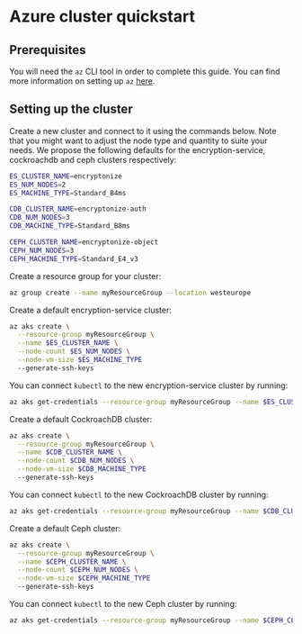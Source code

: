 # Azure cluster quickstart
## Prerequisites
You will need the `az` CLI tool in order to complete this guide. You can find more information on setting up `az` [here](https://docs.microsoft.com/en-us/cli/azure/install-azure-cli).

## Setting up the cluster
Create a new cluster and connect to it using the commands below. Note that you might want to adjust the node type and
quantity to suite your needs. We propose the following defaults for the encryption-service, cockroachdb and ceph clusters respectively:

```bash
ES_CLUSTER_NAME=encryptonize
ES_NUM_NODES=2
ES_MACHINE_TYPE=Standard_B4ms

CDB_CLUSTER_NAME=encryptonize-auth
CDB_NUM_NODES=3
CDB_MACHINE_TYPE=Standard_B8ms

CEPH_CLUSTER_NAME=encryptonize-object
CEPH_NUM_NODES=3
CEPH_MACHINE_TYPE=Standard_E4_v3
```

Create a resource group for your cluster:
```bash
az group create --name myResourceGroup --location westeurope
```

Create a default encryption-service cluster:
```bash
az aks create \
  --resource-group myResourceGroup \
  --name $ES_CLUSTER_NAME \
  --node-count $ES_NUM_NODES \
  --node-vm-size $ES_MACHINE_TYPE
  --generate-ssh-keys
```

You can connect `kubectl` to the new encryption-service cluster by running:
```bash
az aks get-credentials --resource-group myResourceGroup --name $ES_CLUSTER_NAME
```

Create a default CockroachDB cluster:
```bash
az aks create \
  --resource-group myResourceGroup \
  --name $CDB_CLUSTER_NAME \
  --node-count $CDB_NUM_NODES \
  --node-vm-size $CDB_MACHINE_TYPE
  --generate-ssh-keys
```

You can connect `kubectl` to the new CockroachDB cluster by running:
```bash
az aks get-credentials --resource-group myResourceGroup --name $CDB_CLUSTER_NAME
```

Create a default Ceph cluster:
```bash
az aks create \
  --resource-group myResourceGroup \
  --name $CEPH_CLUSTER_NAME \
  --node-count $CEPH_NUM_NODES \
  --node-vm-size $CEPH_MACHINE_TYPE
  --generate-ssh-keys
```

You can connect `kubectl` to the new Ceph cluster by running:
```bash
az aks get-credentials --resource-group myResourceGroup --name $CEPH_CLUSTER_NAME
```